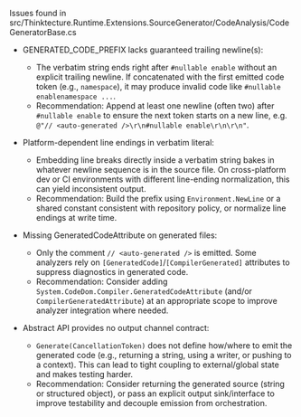 Issues found in src/Thinktecture.Runtime.Extensions.SourceGenerator/CodeAnalysis/CodeGeneratorBase.cs

- GENERATED_CODE_PREFIX lacks guaranteed trailing newline(s):
  - The verbatim string ends right after `#nullable enable` without an explicit trailing newline. If concatenated with the first emitted code token (e.g., `namespace`), it may produce invalid code like `#nullable enablenamespace ...`.
  - Recommendation: Append at least one newline (often two) after `#nullable enable` to ensure the next token starts on a new line, e.g. `@"// <auto-generated />\r\n#nullable enable\r\n\r\n"`.

- Platform-dependent line endings in verbatim literal:
  - Embedding line breaks directly inside a verbatim string bakes in whatever newline sequence is in the source file. On cross-platform dev or CI environments with different line-ending normalization, this can yield inconsistent output.
  - Recommendation: Build the prefix using `Environment.NewLine` or a shared constant consistent with repository policy, or normalize line endings at write time.

- Missing GeneratedCodeAttribute on generated files:
  - Only the comment `// <auto-generated />` is emitted. Some analyzers rely on `[GeneratedCode]`/`[CompilerGenerated]` attributes to suppress diagnostics in generated code.
  - Recommendation: Consider adding `System.CodeDom.Compiler.GeneratedCodeAttribute` (and/or `CompilerGeneratedAttribute`) at an appropriate scope to improve analyzer integration where needed.

- Abstract API provides no output channel contract:
  - `Generate(CancellationToken)` does not define how/where to emit the generated code (e.g., returning a string, using a writer, or pushing to a context). This can lead to tight coupling to external/global state and makes testing harder.
  - Recommendation: Consider returning the generated source (string or structured object), or pass an explicit output sink/interface to improve testability and decouple emission from orchestration.
